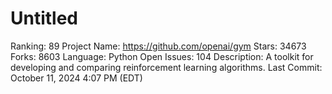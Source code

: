 # Untitled

Ranking: 89
Project Name: https://github.com/openai/gym
Stars: 34673
Forks: 8603
Language: Python
Open Issues: 104
Description: A toolkit for developing and comparing reinforcement learning algorithms.
Last Commit: October 11, 2024 4:07 PM (EDT)